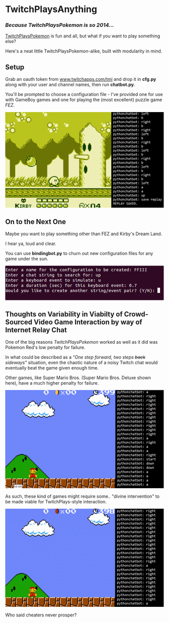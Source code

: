 # TwitchPlaysAnything
### _Because TwitchPlaysPokemon is so 2014..._

<a href="https://en.wikipedia.org/wiki/Twitch_Plays_Pok%C3%A9mon">TwitchPlaysPokemon</a> is fun and all, but what if you want to play something else?

Here's a neat little TwitchPlaysPokemon-alike, built with modularity in mind.

## Setup
Grab an oauth token from <a href="www.twitchapps.com/tmi">www.twitchapps.com/tmi</a> and drop it in __cfg.py__ along with your user and channel names, then run __chatbot.py__.

You'll be prompted to choose a configuration file - I've provided one for use with GameBoy games and one for playing the (most excellent) puzzle game _FEZ_.

<img src="https://github.com/hunterirving/TwitchPlaysAnything/blob/master/images/die2.gif">

## On to the Next One
Maybe you want to play something other than FEZ and Kirby's Dream Land.

I hear ya, loud and clear.

You can use __bindingbot.py__ to churn out new configuration files for any game under the sun.

<img src="https://github.com/hunterirving/TwitchPlaysAnything/blob/master/images/configbot.png">

## Thoughts on Variability in Viabilty of Crowd-Sourced Video Game Interaction by way of Internet Relay Chat
One of the big reasons _TwitchPlaysPokemon_ worked as well as it did was Pokemon Red's low penalty for failure.

In what could be described as a _"One step forward, two steps ~~back~~ sideways"_ situation, even the chaotic nature of a noisy Twitch chat would eventually beat the game given enough time.

Other games, like Super Mario Bros. (Super Mario Bros. Deluxe shown here), have a much higher penalty for failure.

<img src="https://github.com/hunterirving/TwitchPlaysAnything/blob/master/images/mariodie.gif">

As such, these kind of games might require some.. "divine intervention" to be made viable for TwitchPlays-style interaction.

<img src="https://github.com/hunterirving/TwitchPlaysAnything/blob/master/images/marioinvince.gif">

Who said cheaters never prosper?

